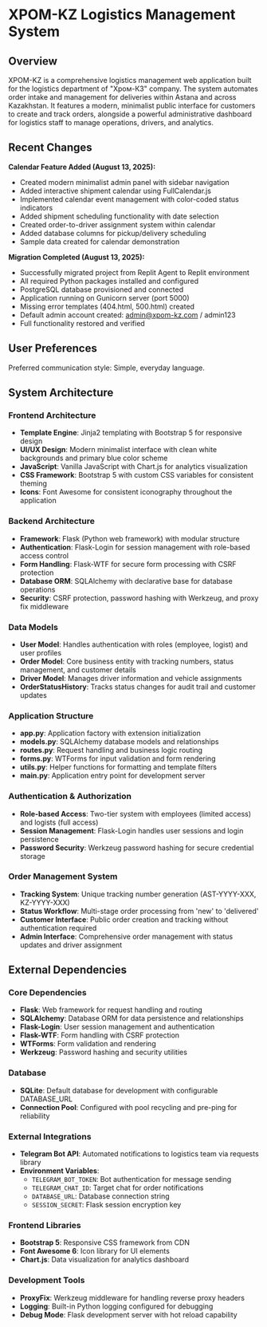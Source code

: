 # XPOM-KZ Logistics Management System

## Overview
XPOM-KZ is a comprehensive logistics management web application built for the logistics department of "Хром-КЗ" company. The system automates order intake and management for deliveries within Astana and across Kazakhstan. It features a modern, minimalist public interface for customers to create and track orders, alongside a powerful administrative dashboard for logistics staff to manage operations, drivers, and analytics.

## Recent Changes
**Calendar Feature Added (August 13, 2025):**
- Created modern minimalist admin panel with sidebar navigation
- Added interactive shipment calendar using FullCalendar.js
- Implemented calendar event management with color-coded status indicators
- Added shipment scheduling functionality with date selection
- Created order-to-driver assignment system within calendar
- Added database columns for pickup/delivery scheduling
- Sample data created for calendar demonstration

**Migration Completed (August 13, 2025):**
- Successfully migrated project from Replit Agent to Replit environment
- All required Python packages installed and configured
- PostgreSQL database provisioned and connected
- Application running on Gunicorn server (port 5000)
- Missing error templates (404.html, 500.html) created
- Default admin account created: admin@xpom-kz.com / admin123
- Full functionality restored and verified

## User Preferences
Preferred communication style: Simple, everyday language.

## System Architecture

### Frontend Architecture
- **Template Engine**: Jinja2 templating with Bootstrap 5 for responsive design
- **UI/UX Design**: Modern minimalist interface with clean white backgrounds and primary blue color scheme
- **JavaScript**: Vanilla JavaScript with Chart.js for analytics visualization
- **CSS Framework**: Bootstrap 5 with custom CSS variables for consistent theming
- **Icons**: Font Awesome for consistent iconography throughout the application

### Backend Architecture
- **Framework**: Flask (Python web framework) with modular structure
- **Authentication**: Flask-Login for session management with role-based access control
- **Form Handling**: Flask-WTF for secure form processing with CSRF protection
- **Database ORM**: SQLAlchemy with declarative base for database operations
- **Security**: CSRF protection, password hashing with Werkzeug, and proxy fix middleware

### Data Models
- **User Model**: Handles authentication with roles (employee, logist) and user profiles
- **Order Model**: Core business entity with tracking numbers, status management, and customer details
- **Driver Model**: Manages driver information and vehicle assignments
- **OrderStatusHistory**: Tracks status changes for audit trail and customer updates

### Application Structure
- **app.py**: Application factory with extension initialization
- **models.py**: SQLAlchemy database models and relationships
- **routes.py**: Request handling and business logic routing
- **forms.py**: WTForms for input validation and form rendering
- **utils.py**: Helper functions for formatting and template filters
- **main.py**: Application entry point for development server

### Authentication & Authorization
- **Role-based Access**: Two-tier system with employees (limited access) and logists (full access)
- **Session Management**: Flask-Login handles user sessions and login persistence
- **Password Security**: Werkzeug password hashing for secure credential storage

### Order Management System
- **Tracking System**: Unique tracking number generation (AST-YYYY-XXX, KZ-YYYY-XXX)
- **Status Workflow**: Multi-stage order processing from 'new' to 'delivered'
- **Customer Interface**: Public order creation and tracking without authentication required
- **Admin Interface**: Comprehensive order management with status updates and driver assignment

## External Dependencies

### Core Dependencies
- **Flask**: Web framework for request handling and routing
- **SQLAlchemy**: Database ORM for data persistence and relationships
- **Flask-Login**: User session management and authentication
- **Flask-WTF**: Form handling with CSRF protection
- **WTForms**: Form validation and rendering
- **Werkzeug**: Password hashing and security utilities

### Database
- **SQLite**: Default database for development with configurable DATABASE_URL
- **Connection Pool**: Configured with pool recycling and pre-ping for reliability

### External Integrations
- **Telegram Bot API**: Automated notifications to logistics team via requests library
- **Environment Variables**: 
  - `TELEGRAM_BOT_TOKEN`: Bot authentication for message sending
  - `TELEGRAM_CHAT_ID`: Target chat for order notifications
  - `DATABASE_URL`: Database connection string
  - `SESSION_SECRET`: Flask session encryption key

### Frontend Libraries
- **Bootstrap 5**: Responsive CSS framework from CDN
- **Font Awesome 6**: Icon library for UI elements
- **Chart.js**: Data visualization for analytics dashboard

### Development Tools
- **ProxyFix**: Werkzeug middleware for handling reverse proxy headers
- **Logging**: Built-in Python logging configured for debugging
- **Debug Mode**: Flask development server with hot reload capability